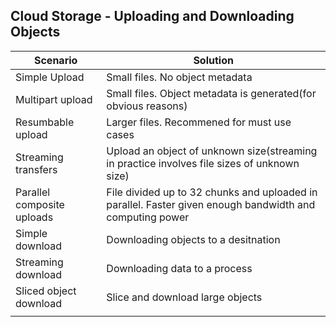 ## Cloud Storage - Uploading and Downloading Objects



| Scenario                   | Solution                                                                                                  |
|----------------------------|-----------------------------------------------------------------------------------------------------------|
| Simple Upload              | Small files.  No object metadata                                                                          |
| Multipart upload           | Small files.  Object metadata is generated(for obvious reasons)                                           |
| Resumbable upload          |  Larger files.  Recommened for must use cases                                                             |
| Streaming transfers        | Upload an object of unknown size(streaming in practice involves file sizes of unknown size)               |
| Parallel composite uploads | File divided up to 32 chunks and uploaded in parallel.  Faster given enough bandwidth and computing power |
| Simple download            | Downloading objects to a desitnation                                                                      |
| Streaming download         | Downloading data to a process                                                                             |
| Sliced object download     | Slice and download large objects                                                                          |
|                            |                                                                                                           |
